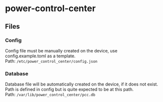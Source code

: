 # power-control-center


## Files
### Config
Config file must be manually created on the device, use config.example.toml as a template.  
Path: `/etc/power_control_center/config.json`

### Database
Database file will be automatically created on the device, if it does not exist.  
Path is defined in config but is quite expected to be at this path.  
Path: `/var/lib/power_control_center/pcc.db`